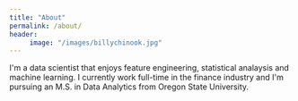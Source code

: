 ```yaml
---
title: "About"
permalink: /about/
header:
     image: "/images/billychinook.jpg"
---
```


I'm a data scientist that enjoys feature engineering, statistical analaysis and machine learning. I currently work full-time in the finance industry and I'm pursuing an M.S. in Data Analytics from Oregon State University.  